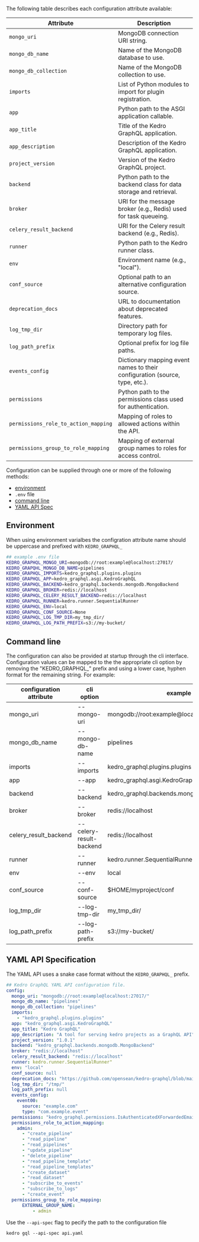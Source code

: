 The following table describes each configuration attribute available:

| Attribute                              | Description                                                                                      |
|-----------------------------------------|--------------------------------------------------------------------------------------------------|
| `mongo_uri`                            | MongoDB connection URI string.                                                                   |
| `mongo_db_name`                        | Name of the MongoDB database to use.                                                             |
| `mongo_db_collection`                   | Name of the MongoDB collection to use.                                                           |
| `imports`                              | List of Python modules to import for plugin registration.                                        |
| `app`                                  | Python path to the ASGI application callable.                                                    |
| `app_title`                            | Title of the Kedro GraphQL application.                                                          |
| `app_description`                      | Description of the Kedro GraphQL application.                                                    |
| `project_version`                      | Version of the Kedro GraphQL project.                                                            |
| `backend`                              | Python path to the backend class for data storage and retrieval.                                 |
| `broker`                               | URI for the message broker (e.g., Redis) used for task queueing.                                |
| `celery_result_backend`                 | URI for the Celery result backend (e.g., Redis).                                                 |
| `runner`                               | Python path to the Kedro runner class.                                                           |
| `env`                                  | Environment name (e.g., "local").                                                                |
| `conf_source`                          | Optional path to an alternative configuration source.                                             |
| `deprecation_docs`                     | URL to documentation about deprecated features.                                                  |
| `log_tmp_dir`                          | Directory path for temporary log files.                                                          |
| `log_path_prefix`                      | Optional prefix for log file paths.                                                              |
| `events_config`                        | Dictionary mapping event names to their configuration (source, type, etc.).                      |
| `permissions`                          | Python path to the permissions class used for authentication.                                    |
| `permissions_role_to_action_mapping`   | Mapping of roles to allowed actions within the API.                                              |
| `permissions_group_to_role_mapping`    | Mapping of external group names to roles for access control.                                     |



Configuration can be supplied through one or more of the following methods:

- [environment](#environment)
- ```.env``` file
- [command line](#commandline)
- [YAML API Spec](##yamlapispec)


## Environment

When using environment varialbes the configration attribute name should
be uppercase and prefixed with `KEDRO_GRAPHQL_`

```bash
## example .env file
KEDRO_GRAPHQL_MONGO_URI=mongodb://root:example@localhost:27017/
KEDRO_GRAPQHL_MONGO_DB_NAME=pipelines
KEDRO_GRAPHQL_IMPORTS=kedro_graphql.plugins.plugins
KEDRO_GRAPHQL_APP=kedro_graphql.asgi.KedroGraphQL
KEDRO_GRAPHQL_BACKEND=kedro_graphql.backends.mongodb.MongoBackend
KEDRO_GRAPHQL_BROKER=redis://localhost
KEDRO_GRAPHQL_CELERY_RESULT_BACKEND=redis://localhost
KEDRO_GRAPHQL_RUNNER=kedro.runner.SequentialRunner
KEDRO_GRAPHQL_ENV=local
KEDRO_GRAPHQL_CONF_SOURCE=None
KEDRO_GRAPHQL_LOG_TMP_DIR=my_tmp_dir/
KEDRO_GRAPHQL_LOG_PATH_PREFIX=s3://my-bucket/
```

## Command line

The configuration can also be provided at startup through the cli interface.
Configuration values can be mapped to the the appropriate cli option by
removing the "KEDRO_GRAPHQL_" prefix and using a lower case, hyphen format
for the remaining string.  For example:

| configuration attribute      | cli option           | example                                   |
|----------------------------|----------------------|-------------------------------------------|
| mongo_uri                  | --mongo-uri          | mongodb://root:example@localhost:27017/   |
| mongo_db_name              | --mongo-db-name      | pipelines                                 |
| imports                    | --imports            | kedro_graphql.plugins.plugins             |
| app                        | --app                | kedro_graphql.asgi.KedroGraphQL           |
| backend                    | --backend            | kedro_graphql.backends.mongodb.MongoBackend|
| broker                     | --broker             | redis://localhost                         |
| celery_result_backend      | --celery-result-backend| redis://localhost                       |
| runner                     | --runner             | kedro.runner.SequentialRunner             |
| env                        | --env                | local                                     |
| conf_source                | --conf-source        | $HOME/myproject/conf                      |
| log_tmp_dir                | --log-tmp-dir        | my_tmp_dir/                               |
| log_path_prefix            | --log-path-prefix    | s3://my-bucket/                           |


## YAML API Specification

The YAML API uses a snake case format without the `KEDRO_GRAPHQL_` prefix.

```yaml
## Kedro GraphQL YAML API configuration file.
config:
  mongo_uri: "mongodb://root:example@localhost:27017/"
  mongo_db_name: "pipelines"
  mongo_db_collection: "pipelines" 
  imports:
    - "kedro_graphql.plugins.plugins"
  app: "kedro_graphql.asgi.KedroGraphQL"
  app_title: "Kedro GraphQL"
  app_description: "A tool for serving kedro projects as a GraphQL API"
  project_version: "1.0.1"
  backend: "kedro_graphql.backends.mongodb.MongoBackend"
  broker: "redis://localhost"
  celery_result_backend: "redis://localhost"
  runner: kedro.runner.SequentialRunner"
  env: "local"
  conf_source: null
  deprecation_docs: "https://github.com/opensean/kedro-graphql/blob/main/README.md#deprecations"
  log_tmp_dir: "/tmp/"
  log_path_prefix: null
  events_config:
    event00:
      source: "example.com"
      type: "com.example.event"
  permissions: "kedro_graphql.permissions.IsAuthenticatedXForwardedEmail"
  permissions_role_to_action_mapping:
    admin:
      - "create_pipeline"
      - "read_pipeline"
      - "read_pipelines"
      - "update_pipeline"
      - "delete_pipeline"
      - "read_pipeline_template"
      - "read_pipeline_templates"
      - "create_dataset"
      - "read_dataset"
      - "subscribe_to_events"
      - "subscribe_to_logs"
      - "create_event"
  permissions_group_to_role_mapping: 
      EXTERNAL_GROUP_NAME: 
          - admin


```


Use the `--api-spec` flag to pecify the path to the configuration file 

```
kedro gql --api-spec api.yaml
```